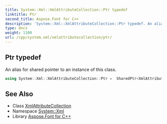 ```yaml
---
title: System::Xml::XmlAttributeCollection::Ptr typedef
linktitle: Ptr
second_title: Aspose.Font for C++
description: 'System::Xml::XmlAttributeCollection::Ptr typedef. An alias for shared pointer to an instance of this class in C++.'
type: docs
weight: 1100
url: /cpp/system.xml/xmlattributecollection/ptr/
---
```

## Ptr typedef


An alias for shared pointer to an instance of this class.

```cpp
using System::Xml::XmlAttributeCollection::Ptr =  SharedPtr<XmlAttributeCollection>
```

## See Also

* Class [XmlAttributeCollection](../)
* Namespace [System::Xml](../../)
* Library [Aspose.Font for C++](../../../)
